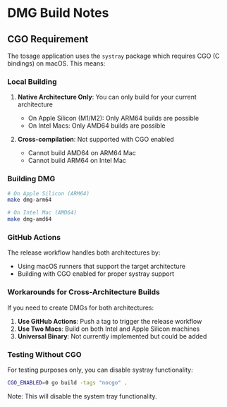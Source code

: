 # DMG Build Notes

## CGO Requirement

The tosage application uses the `systray` package which requires CGO (C bindings) on macOS. This means:

### Local Building

1. **Native Architecture Only**: You can only build for your current architecture
   - On Apple Silicon (M1/M2): Only ARM64 builds are possible
   - On Intel Macs: Only AMD64 builds are possible

2. **Cross-compilation**: Not supported with CGO enabled
   - Cannot build AMD64 on ARM64 Mac
   - Cannot build ARM64 on Intel Mac

### Building DMG

```bash
# On Apple Silicon (ARM64)
make dmg-arm64

# On Intel Mac (AMD64)
make dmg-amd64
```

### GitHub Actions

The release workflow handles both architectures by:
- Using macOS runners that support the target architecture
- Building with CGO enabled for proper systray support

### Workarounds for Cross-Architecture Builds

If you need to create DMGs for both architectures:

1. **Use GitHub Actions**: Push a tag to trigger the release workflow
2. **Use Two Macs**: Build on both Intel and Apple Silicon machines
3. **Universal Binary**: Not currently implemented but could be added

### Testing Without CGO

For testing purposes only, you can disable systray functionality:
```bash
CGO_ENABLED=0 go build -tags "nocgo" .
```
Note: This will disable the system tray functionality.